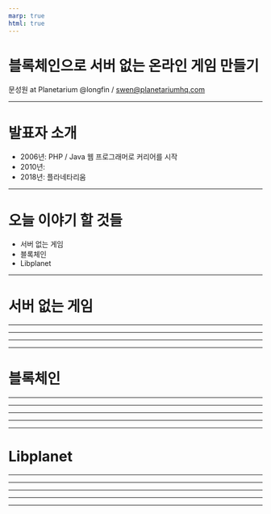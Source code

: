 ```yaml
---
marp: true
html: true
---
```


# 블록체인으로 서버 없는 온라인 게임 만들기
문성원 at Planetarium
@longfin / swen@planetariumhq.com

<!--
# 블록체인 게임

- 중앙 서버 없이
- 상태 / 액션
- 블록 / 트랜잭션

---

# Libplanet

- 라이브러리
- Unity에서 바로 쓸 수 있음
  - C#/.NET
- 메인넷 구현
- 게임 클라이언트를 풀 노드로

---
-->

---

# 발표자 소개

- 2006년: PHP / Java 웹 프로그래머로 커리어를 시작
- 2010년: 
- 2018년: 플라네타리움

---

# 오늘 이야기 할 것들

- 서버 없는 게임
- 블록체인
- Libplanet

---

# 서버 없는 게임

---

<!-- 일반적인 게임 사례 -->

---

<!-- 게임 서버가 하는 일 -->

---

<!-- 나눠 가질 수 있는 일 -->

---


# 블록체인


---

<!-- 나눠 가질 수 있는 일 recap -->


---

<!-- 누구 말이 맞는지? -->

---

<!-- 분산 상태 머신 -->

---

<!--게임 상태를 나눠 가진다면...  -->

---


# Libplanet

---

<!-- Unity에서 쓸 수 있는 라이브러리라는 내용 -->

---

<!-- 라이브러리기 때문에 가지는 특징 요약 -->

---


<!-- dApp 아니라 메인넷 만드는 코어 라이브러리란 얘기 -->


---

<!-- 게임 클라이언트가 풀 노드란 내용 -->

---
